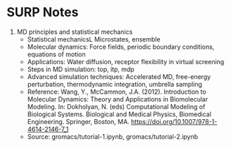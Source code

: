 # SURP Notes

1. MD principles and statistical mechanics
    - Statistical mechanicsL Microstates, ensemble
    - Molecular dynamics: Force fields, periodic boundary conditions, equations of motion   
    - Applications: Water diffusion, receptor flexibility in virtual screening
    - Steps in MD simulation: top, itp, mdp
    - Advanced simulation techniques: Accelerated MD, free-energy perturbation, thermodynamic integration, umbrella sampling
    - Reference: Wang, Y., McCammon, J.A. (2012). Introduction to Molecular Dynamics: Theory and Applications in Biomolecular Modeling. In: Dokholyan, N. (eds) Computational Modeling of Biological Systems. Biological and Medical Physics, Biomedical Engineering. Springer, Boston, MA. https://doi.org/10.1007/978-1-4614-2146-7_1
    - Source: gromacs/tutorial-1.ipynb, gromacs/tutorial-2.ipynb
    